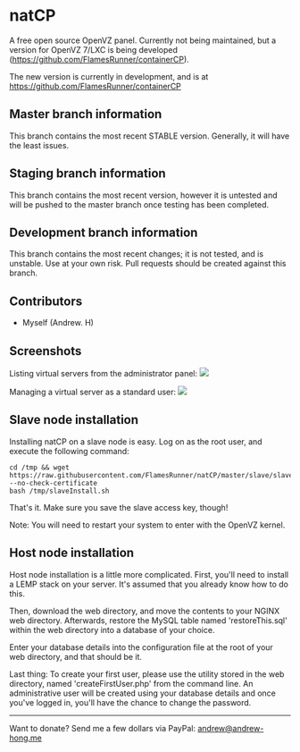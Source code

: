 # natCP

A free open source OpenVZ panel. Currently not being maintained, but a version for OpenVZ 7/LXC is being developed (https://github.com/FlamesRunner/containerCP).

The new version is currently in development, and is at https://github.com/FlamesRunner/containerCP

## Master branch information

This branch contains the most recent STABLE version. Generally, it will have the least issues.

## Staging branch information

This branch contains the most recent version, however it is untested and will be pushed to the master branch once testing has been completed.

## Development branch information

This branch contains the most recent changes; it is not tested, and is unstable. Use at your own risk.
Pull requests should be created against this branch.

## Contributors

- Myself (Andrew. H)

## Screenshots

Listing virtual servers from the administrator panel:
![](https://s.flamz.pw/img/00be973b8f5e286a476333addc27fa7e.png)

Managing a virtual server as a standard user:
![](https://s.flamz.pw/img/17f029d8aaee5b10ac9c4b86f7be64e3.png)

## Slave node installation

Installing natCP on a slave node is easy.
Log on as the root user, and execute the following command:

    cd /tmp && wget https://raw.githubusercontent.com/FlamesRunner/natCP/master/slave/slaveInstall.sh --no-check-certificate
    bash /tmp/slaveInstall.sh

That's it. Make sure you save the slave access key, though!

Note: You will need to restart your system to enter with the OpenVZ kernel.

## Host node installation

Host node installation is a little more complicated.
First, you'll need to install a LEMP stack on your server. It's assumed that you already know how to do this.

Then, download the web directory, and move the contents to your NGINX web directory.
Afterwards, restore the MySQL table named 'restoreThis.sql' within the web directory into a database of your choice.

Enter your database details into the configuration file at the root of your web directory, and that should be it.

Last thing: To create your first user, please use the utility stored in the web directory, named 'createFirstUser.php' from the command line. An administrative user will be created using your database details and once you've logged in, you'll have the chance to change the password.

---
Want to donate? Send me a few dollars via PayPal: andrew@andrew-hong.me
